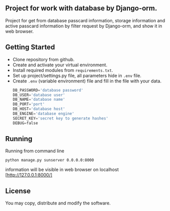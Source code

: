 ## Project for work with database by Django-orm.

Project for get from database passcard information, storage information and 
active passcard information by filter request by Django-orm, and show
it in web browser.

## Getting Started

- Clone repository from github.
- Create and activate your virtual environment.
- Install required modules from ```requirements.txt```.
- Set up project/settings.py file, all parameters hide in ```.env``` file.
- Create ```.env``` (variable environment)
 file and fill in the file with your data.
    ```python
    DB_PASSWORD='database password'
    DB_USER='database user'
    DB_NAME='database name'
    DB_PORT='port'
    DB_HOST='database host'
    DB_ENGINE='database engine'
    SECRET_KEY='secret key to generate hashes'
    DEBUG=false
  ```

## Running
Running from command line
```
python manage.py sunserver 0.0.0.0:8000
```
information will be visible in web browser on localhost [http://127.0.0.1:8000/] 

## License

You may copy, distribute and modify the software.
